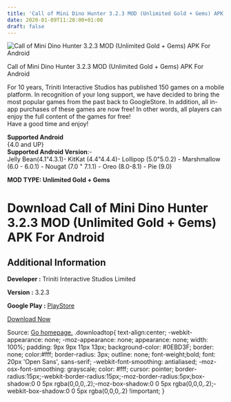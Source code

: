 ```yaml
---
title: 'Call of Mini Dino Hunter 3.2.3 MOD (Unlimited Gold + Gems) APK For Android'
date: 2020-01-09T11:28:00+01:00
draft: false
---
```


![Call of Mini Dino Hunter 3.2.3 MOD (Unlimited Gold + Gems) APK For Android](https://i0.wp.com/apkhome.net/wp-content/uploads/2020/01/Call-of-Mini-Dino-Hunter-3.2.3-MOD-Unlimited-Gold-Gems.png "Call of Mini Dino Hunter 3.2.3 MOD (Unlimited Gold + Gems) APK For Android")

  

Call of Mini Dino Hunter 3.2.3 MOD (Unlimited Gold + Gems) APK For Android

For 10 years, Triniti Interactive Studios has published 150 games on a mobile platform. In recognition of your long support, we have decided to bring the most popular games from the past back to GoogleStore. In addition, all in-app purchases of these games are now free! In other words, all players can enjoy the full content of the games for free!  
Have a good time and enjoy!

**Supported Android**  
{4.0 and UP}  
**Supported Android Version**:-  
Jelly Bean(4.1"4.3.1)- KitKat (4.4"4.4.4)- Lollipop (5.0"5.0.2) - Marshmallow (6.0 - 6.0.1) - Nougat (7.0 " 7.1.1) - Oreo (8.0-8.1) - Pie (9.0)

**MOD TYPE: Unlimited Gold + Gems**

Download Call of Mini Dino Hunter 3.2.3 MOD (Unlimited Gold + Gems) APK For Android
===================================================================================

Additional Information
----------------------

**Developer :** Triniti Interactive Studios Limited

**Version :** 3.2.3

**Google Play :** [PlayStore](https://play.google.com/store/apps/details?id=com.trinitigame.android.callofminidinohunter#)

  

[Download Now](https://store4app.co/post/call-of-mini-dino-hunter-3-2-3-mod-unlimited-gold-gems-apk-for-android_1578564847)

  
Source: [Go homepage.](https://store4app.co/post/call-of-mini-dino-hunter-3-2-3-mod-unlimited-gold-gems-apk-for-android_1578564847) .downloadtop{ text-align:center; -webkit-appearance: none; -moz-appearance: none; appearance: none; width: 100%; padding: 9px 9px 11px 13px; background-color: #0EBD3F; border: none; color:#fff; border-radius: 3px; outline: none; font-weight;bold; font: 20px 'Open Sans', sans-serif; -webkit-font-smoothing: antialiased; -moz-osx-font-smoothing: grayscale; color: #fff; cursor: pointer; border-radius:15px;-webkit-border-radius:15px;-moz-border-radius:5px;box-shadow:0 0 5px rgba(0,0,0,.2);-moz-box-shadow:0 0 5px rgba(0,0,0,.2);-webkit-box-shadow:0 0 5px rgba(0,0,0,.2) !important; }